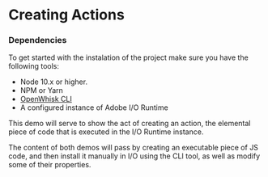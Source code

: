 # Creating Actions

### Dependencies

To get started with the instalation of the project make sure you have the following tools:

* Node 10.x or higher.
* NPM or Yarn
* [OpenWhisk CLI](https://openwhisk.apache.org/documentation.html#wsk-cli)
* A configured instance of Adobe I/O Runtime

This demo will serve to show the act of creating an action, the elemental piece of code that is executed in the I/O Runtime instance.

The content of both demos will pass by creating an executable piece of JS code, and then install it manually in I/O using the CLI tool, as well as modify some of their properties.
